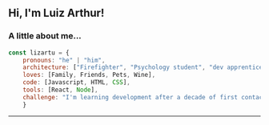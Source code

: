    <h2> Hi, I'm Luiz Arthur!</h2>


### A little about me...  

```javascript
const lizartu = {
    pronouns: "he" | "him",
    architecture: ["Firefighter", "Psychology student", "dev apprentice"],
    loves: [Family, Friends, Pets, Wine],
    code: [Javascript, HTML, CSS],
    tools: [React, Node],
    challenge: "I'm learning development after a decade of first contact, currently focused on React"
    }
```

--- 

